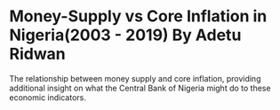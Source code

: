 # Money-Supply vs Core Inflation in Nigeria(2003 - 2019) By Adetu Ridwan
The relationship between money supply and core inflation, providing additional insight on what the Central Bank of Nigeria might do to these economic indicators.
